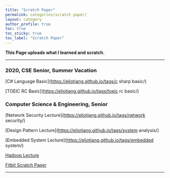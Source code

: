 ```yaml
---
title: "Scratch Paper"
permalink: categories/scratch paper/
layout: category
author_profile: true
toc: true
toc_sticky: true
toc_label: "Scratch Paper"
---
```


__This Page uploads what I learned and scratch.__  

- - -

### 2020, CSE Senior, Summer Vacation  

[C# Language Basic](https://eliotjang.github.io/tags/c sharp basic/)  


[TOEIC RC Basic](https://eliotjang.github.io/tags/toeic rc basic/)
  

### Computer Science & Engineering, Senior

[Network Security Lecture](https://eliotjang.github.io/tags/network security/)  


[Design Pattern Lecture](https://eliotjang.github.io/tags/system analysis/)  


[Embedded System Lecture](https://eliotjang.github.io/tags/embedded system/)  


[Hadoop Lecture](https://eliotjang.github.io/tags/hadoop)  


[Fitbit Scratch Paper](https://eliotjang.github.io/tags/fitbit/)

- - -


